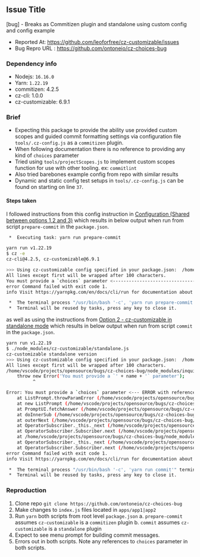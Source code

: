 ## Issue Title
[bug] - Breaks as Commitizen plugin and standalone using custom config and config example

- Reported At: https://github.com/leoforfree/cz-customizable/issues
- Bug Repro URL : https://github.com/ontoneio/cz-choices-bug

### Dependency info

- Nodejs: `16.16.0`
- Yarn: `1.22.19`
- commitizen: 4.2.5
- cz-cli: 1.0.0
- cz-customizable: 6.9.1

### Brief

- Expecting this package to provide the ability use provided custom scopes and guided commit formatting settings via configuration file `tools/.cz-config.js` as a `commitizen` plugin.
- When following documentation there is no reference to providing any kind of `choices` parameter
- Tried using `tools/projectScopes.js` to implement custom scopes function for use with other tooling. ex: `commitlint`
- Also tried barebones example config from repo with similar results
- Dynamic and static config test setups in `tools/.cz-config.js` can be found on starting on line `37`.

#### Steps taken

I followed instructions from this config instruction in [Configuration (Shared between options 1,2 and 3)](https://github.com/leoforfree/cz-customizable#configuration-shared-between-options-12-and-3) which results in below output when run from script `prepare-commit` in the `package.json`.

```bash
 *  Executing task: yarn run prepare-commit 

yarn run v1.22.19
$ cz -e
cz-cli@4.2.5, cz-customizable@6.9.1

>>> Using cz-customizable config specified in your package.json:  /home/vscode/projects/opensource/bugs/cz-choices-bug/tools/.cz-config.js
All lines except first will be wrapped after 100 characters.
You must provide a `choices` parameter <----------------------------------- ERROR APPEARS HERE
error Command failed with exit code 1.
info Visit https://yarnpkg.com/en/docs/cli/run for documentation about this command.

 *  The terminal process "/usr/bin/bash '-c', 'yarn run prepare-commit'" terminated with exit code: 1. 
 *  Terminal will be reused by tasks, press any key to close it.

```

as well as using the instructions from [Option 2 - cz-customizable in standalone mode](https://github.com/leoforfree/cz-customizable#option-2---cz-customizable-in-standalone-mode) which results in below output when run from script `commit` in the `package.json`.

```bash
yarn run v1.22.19
$ ./node_modules/cz-customizable/standalone.js
cz-customizable standalone version
>>> Using cz-customizable config specified in your package.json:  /home/vscode/projects/opensource/bugs/cz-choices-bug/tools/.cz-config.js
All lines except first will be wrapped after 100 characters.
/home/vscode/projects/opensource/bugs/cz-choices-bug/node_modules/inquirer/lib/prompts/base.js:80
    throw new Error('You must provide a `' + name + '` parameter');
          ^

Error: You must provide a `choices` parameter <--- ERROR with reference to `choices` in standalone mode
    at ListPrompt.throwParamError (/home/vscode/projects/opensource/bugs/cz-choices-bug/node_modules/inquirer/lib/prompts/base.js:80:11)
    at new ListPrompt (/home/vscode/projects/opensource/bugs/cz-choices-bug/node_modules/inquirer/lib/prompts/list.js:21:12)
    at PromptUI.fetchAnswer (/home/vscode/projects/opensource/bugs/cz-choices-bug/node_modules/inquirer/lib/ui/prompt.js:103:25)
    at doInnerSub (/home/vscode/projects/opensource/bugs/cz-choices-bug/node_modules/rxjs/dist/cjs/internal/operators/mergeInternals.js:22:31)
    at outerNext (/home/vscode/projects/opensource/bugs/cz-choices-bug/node_modules/rxjs/dist/cjs/internal/operators/mergeInternals.js:17:70)
    at OperatorSubscriber._this._next (/home/vscode/projects/opensource/bugs/cz-choices-bug/node_modules/rxjs/dist/cjs/internal/operators/OperatorSubscriber.js:33:21)
    at OperatorSubscriber.Subscriber.next (/home/vscode/projects/opensource/bugs/cz-choices-bug/node_modules/rxjs/dist/cjs/internal/Subscriber.js:51:18)
    at /home/vscode/projects/opensource/bugs/cz-choices-bug/node_modules/rxjs/dist/cjs/internal/operators/mergeInternals.js:28:28
    at OperatorSubscriber._this._next (/home/vscode/projects/opensource/bugs/cz-choices-bug/node_modules/rxjs/dist/cjs/internal/operators/OperatorSubscriber.js:33:21)
    at OperatorSubscriber.Subscriber.next (/home/vscode/projects/opensource/bugs/cz-choices-bug/node_modules/rxjs/dist/cjs/internal/Subscriber.js:51:18)
error Command failed with exit code 1.
info Visit https://yarnpkg.com/en/docs/cli/run for documentation about this command.

 *  The terminal process "/usr/bin/bash '-c', 'yarn run commit'" terminated with exit code: 1. 
 *  Terminal will be reused by tasks, press any key to close it.

```

### Reproduction

1. Clone repo `git clone https://github.com/ontoneio/cz-choices-bug`
2. Make changes to `index.js` files located in `apps/app1|app2`
3. Run `yarn` both scripts from root level `package.json`
    a. `prepare-commit` assumes `cz-customizable` is a `commitizen` plugin
    b. `commit` assumes `cz-customizable` is a `standalone` plugin
4. Expect to see menu prompt for building commit messages.
5. Errors out in both scripts. Note any references to `choices` parameter in both scripts.


